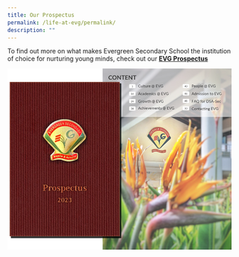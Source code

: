 ```yaml
---
title: Our Prospectus
permalink: /life-at-evg/permalink/
description: ""
---
```

To find out more on what makes Evergreen Secondary School the institution of choice for nurturing young minds, check out our **[EVG Prospectus](http://for.edu.sg/evgprospectus)**

![](/images/School%20information/School%20Life/prospectus_layout.png)